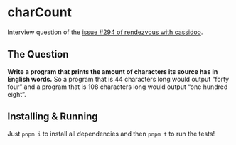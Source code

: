 # charCount

Interview question of the [issue #294 of rendezvous with cassidoo](https://buttondown.email/cassidoo/archive/6/).

## The Question

**Write a program that prints the amount of characters its source has in English words.** So a program that is 44 characters long would output “forty four” and a program that is 108 characters long would output “one hundred eight”.

## Installing & Running

Just `pnpm i` to install all dependencies and then `pnpm t` to run the tests!

